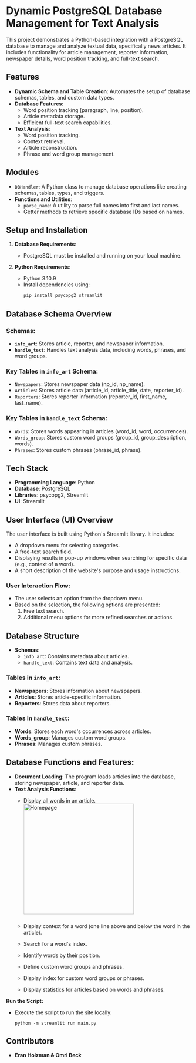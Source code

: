 # Dynamic PostgreSQL Database Management for Text Analysis

This project demonstrates a Python-based integration with a PostgreSQL database to manage and analyze textual data, specifically news articles. It includes functionality for article management, reporter information, newspaper details, word position tracking, and full-text search.

## **Features**
- **Dynamic Schema and Table Creation**: Automates the setup of database schemas, tables, and custom data types.
- **Database Features**:
  - Word position tracking (paragraph, line, position).
  - Article metadata storage.
  - Efficient full-text search capabilities.
- **Text Analysis**: 
  - Word position tracking.
  - Context retrieval.
  - Article reconstruction.
  - Phrase and word group management.

## **Modules**
- `DBHandler`: A Python class to manage database operations like creating schemas, tables, types, and triggers.
- **Functions and Utilities**:
  - `parse_name`: A utility to parse full names into first and last names.
  - Getter methods to retrieve specific database IDs based on names.

## **Setup and Installation**
1. **Database Requirements**:
   - PostgreSQL must be installed and running on your local machine.

2. **Python Requirements**:
   - Python 3.10.9
   - Install dependencies using:
     ```bash
     pip install psycopg2 streamlit
     ```

## **Database Schema Overview**
### **Schemas:**
- **`info_art`**: Stores article, reporter, and newspaper information.
- **`handle_text`**: Handles text analysis data, including words, phrases, and word groups.

### **Key Tables in `info_art` Schema:**
- `Newspapers`: Stores newspaper data (np_id, np_name).
- `Articles`: Stores article data (article_id, article_title, date, reporter_id).
- `Reporters`: Stores reporter information (reporter_id, first_name, last_name).

### **Key Tables in `handle_text` Schema:**
- `Words`: Stores words appearing in articles (word_id, word, occurrences).
- `Words_group`: Stores custom word groups (group_id, group_description, words).
- `Phrases`: Stores custom phrases (phrase_id, phrase).

## **Tech Stack**
- **Programming Language**: Python
- **Database**: PostgreSQL
- **Libraries**: psycopg2, Streamlit
- **UI**: Streamlit

## **User Interface (UI) Overview**
The user interface is built using Python's Streamlit library. It includes:
- A dropdown menu for selecting categories.
- A free-text search field.
- Displaying results in pop-up windows when searching for specific data (e.g., context of a word).
- A short description of the website's purpose and usage instructions.

### **User Interaction Flow**:
- The user selects an option from the dropdown menu.
- Based on the selection, the following options are presented:
  1. Free text search.
  2. Additional menu options for more refined searches or actions.

## **Database Structure**
- **Schemas**:
  - `info_art`: Contains metadata about articles.
  - `handle_text`: Contains text data and analysis.
  
### **Tables in `info_art`**:
- **Newspapers**: Stores information about newspapers.
- **Articles**: Stores article-specific information.
- **Reporters**: Stores data about reporters.

### **Tables in `handle_text`**:
- **Words**: Stores each word's occurrences across articles.
- **Words_group**: Manages custom word groups.
- **Phrases**: Manages custom phrases.

## **Database Functions and Features**:
- **Document Loading**: The program loads articles into the database, storing newspaper, article, and reporter data.
- **Text Analysis Functions**:
  - Display all words in an article.
    <img src="https://i.imgur.com/qUHYs8X.png" alt="Homepage" width="300" style="margin-bottom: 10px;"/>

  - Display context for a word (one line above and below the word in the article).
  - Search for a word's index.
  - Identify words by their position.
  - Define custom word groups and phrases.
  - Display index for custom word groups or phrases.
  - Display statistics for articles based on words and phrases.



**Run the Script:**
   - Execute the script to run the site locally:
     ```
     python -m streamlit run main.py
     ```


## **Contributors**
- **Eran Holzman & Omri Beck**
